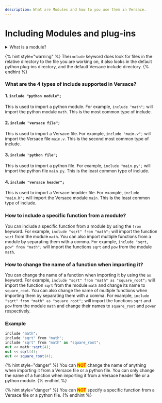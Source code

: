 ```yaml
---
description: What are Modules and how to you use them in Versace.
---
```


# Including Modules and plug-ins

<details>

<summary>What is a module?</summary>

A module is a file that contains code to do a very specifc task. For example, the module `math` contains code to do math operations. Modules are imported using the `include` keyword.

</details>

{% hint style="warning" %}
The`include` keyword does look for files in the relative directory to the file you are working on, it also looks in the default python plug-ins directory, and the default Versace include directory.
{% endhint %}

### What are the 4 types of include supported in Versace?

#### 1. `include "python module";`

This is used to import a python module. For example, `include "math";` will import the python module `math`. This is the most common type of include.

#### 2. `include "versace file";`

This is used to import a Versace file. For example, `include "main.v";` will import the Versace file `main.v`. This is the second most common type of include.

#### 3. `include "python file";`

This is used to import a python file. For example, `include "main.py";` will import the python file `main.py`. This is the least common type of include.

#### 4. `include "versace header";`

This is used to import a Versace headder file. For example, `include "main.h";` will import the Versace module `main`. This is the least common type of include.

### How to include a specific function from a module?

You can include a specific function from a module by using the `from` keyword. For example, `include "sqrt" from "math";` will import the function `sqrt` from the module `math`. You can also import multiple functions from a module by separating them with a comma. For example, `include "sqrt, pow" from "math";` will import the functions `sqrt` and `pow` from the module `math`.

### How to change the name of a function when importing it?

You can change the name of a function when importing it by using the `as` keyword. For example, `include "sqrt" from "math" as "square_root";` will import the function `sqrt` from the module `math` and change its name to `square_root`. You can also change the name of multiple functions when importing them by separating them with a comma. For example, `include "sqrt" from "math" as "square_root";` will import the functions `sqrt` and `pow` from the module `math` and change their names to `square_root` and `power` respectively.

### Example

```csharp
include "math";
include "sqrt" from "math";
include "sqrt" from "math" as "square_root";
out << math::sqrt(4);
out << sqrt(4);
out << square_root(4);
```

{% hint style="danger" %}
You can <mark style="color:red;">**NOT**</mark> change the name of anything when importing it from a Versace file or a python file. You can only change the name of a function when importing it from a Versace header file or a python module.
{% endhint %}

{% hint style="danger" %}
You can <mark style="color:red;">**NOT**</mark> specify a specific function from a Versace file or a python file.
{% endhint %}
